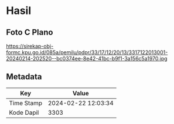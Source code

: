 # Hasil

## Foto C Plano

https://sirekap-obj-formc.kpu.go.id/085a/pemilu/pdpr/33/17/12/20/13/3317122013001-20240214-202520--bc0374ee-8e42-41bc-b9f1-3a156c5a1970.jpg


## Metadata

| Key        | Value               |
| ---------- | ------------------- |
| Time Stamp | 2024-02-22 12:03:34 |
| Kode Dapil | 3303                |



